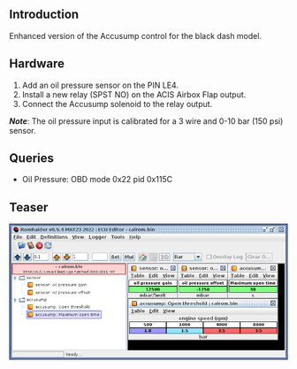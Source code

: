 ## Introduction

Enhanced version of the Accusump control for the black dash model.

## Hardware

 1. Add an oil pressure sensor on the PIN LE4.
 2. Install a new relay (SPST NO) on the ACIS Airbox Flap output.
 3. Connect the Accusump solenoid to the relay output.

***Note***: The oil pressure input is calibrated for a 3 wire and 0-10 bar
(150 psi) sensor.

## Queries

 - Oil Pressure: OBD mode 0x22 pid 0x115C

## Teaser

![alt text](../../../documentation/Usage/accusump/table2.png "Accusump in RomRaider")

